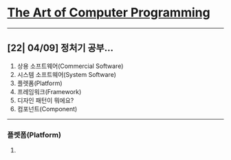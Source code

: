 # [The Art of Computer Programming](../../README.md)

---

## [22| 04/09] 정처기 공부...

1. 상용 소프트웨어(Commercial Software)
2. 시스템 소프트웨어(System Software)
3. 플렛폼(Platform)
4. 프레임워크(Framework)
5. 디자인 패턴이 뭐에요?
6. 컴포넌트(Component)

---

### 플렛폼(Platform)

1. 

